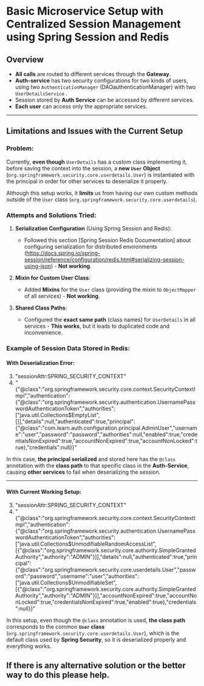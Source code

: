 # Basic Microservice Setup with Centralized Session Management using Spring Session and Redis

## Overview

- **All calls** are routed to different services through the **Gateway**.
- **Auth-service** has two security configurations for two kinds of users, using two `AuthenticationManager` (DAOauthenticationManager) with two `UserDetailsService` .
- Session stored by **Auth Service** can be accessed by different services.
- **Each user** can access only the appropriate services.

---

## Limitations and Issues with the Current Setup

### Problem:
Currently, **even though** `UserDetails` has a custom class implementing it, before saving the context into the session, a **new `User` Object** (`org.springframework.security.core.userdetails.User`) is instantiated with the principal in order for other services to deserialize it properly.

Although this setup works, it **limits** us from having our own custom methods outside of the `User` class (`org.springframework.security.core.userdetails`).

### Attempts and Solutions Tried:

1. **Serialization Configuration** (Using Spring Session and Redis):
    - Followed this section [Spring Session Redis Documentation] about configuring serialization for distributed environments (https://docs.spring.io/spring-session/reference/configuration/redis.html#serializing-session-using-json) - **Not working**.
    
2. **Mixin for Custom User Class**:
    - Added **Mixins** for the `User` class (providing the mixin to `ObjectMapper` of all services) - **Not working**.
    
3. **Shared Class Paths**:
    - Configured the **exact same path** (class names) for `UserDetails` in all services - **This works**, but it leads to duplicated code and inconvenience.

### Example of Session Data Stored in Redis:

#### With Deserialization Error:

  
3) "sessionAttr:SPRING_SECURITY_CONTEXT"
4) "{\"@class\":\"org.springframework.security.core.context.SecurityContextImpl\",\"authentication\":{\"@class\":\"org.springframework.security.authentication.UsernamePasswordAuthenticationToken\",\"authorities\":[\"java.util.Collections$EmptyList\",[]],\"details\":null,\"authenticated\":true,\"principal\":{\"@class\":\"com.learn.auth.configuration.principal.AdminUser\",\"username\":\"user\",\"password\":\"password\",\"authorities\":null,\"enabled\":true,\"credentialsNonExpired\":true,\"accountNonExpired\":true,\"accountNonLocked\":true},\"credentials\":null}}"



In this case, **the principal serialized** and stored here has the `@class` annotation with the **class path** to that specific class in the **Auth-Service**, causing **other services** to fail when deserializing the session.

---

#### With Current Working Setup:


3) "sessionAttr:SPRING_SECURITY_CONTEXT"
4) "{\"@class\":\"org.springframework.security.core.context.SecurityContextImpl\",\"authentication\":{\"@class\":\"org.springframework.security.authentication.UsernamePasswordAuthenticationToken\",\"authorities\":[\"java.util.Collections$UnmodifiableRandomAccessList\",[{\"@class\":\"org.springframework.security.core.authority.SimpleGrantedAuthority\",\"authority\":\"ADMIN\"}]],\"details\":null,\"authenticated\":true,\"principal\":{\"@class\":\"org.springframework.security.core.userdetails.User\",\"password\":\"password\",\"username\":\"user\",\"authorities\":[\"java.util.Collections$UnmodifiableSet\",[{\"@class\":\"org.springframework.security.core.authority.SimpleGrantedAuthority\",\"authority\":\"ADMIN\"}]],\"accountNonExpired\":true,\"accountNonLocked\":true,\"credentialsNonExpired\":true,\"enabled\":true},\"credentials\":null}}"

In this setup, even though the `@class` annotation is used, **the class path** corresponds to the common **`User` class** (`org.springframework.security.core.userdetails.User`), which is the default class used by **Spring Security**, so it is deserialized properly and everything works.

## If there is any alternative  solution or the better way to do this please help.
